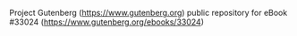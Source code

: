 Project Gutenberg (https://www.gutenberg.org) public repository for eBook #33024 (https://www.gutenberg.org/ebooks/33024)
